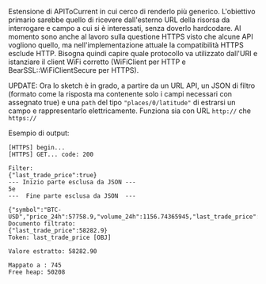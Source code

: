 Estensione di APIToCurrent in cui cerco di renderlo più generico. L'obiettivo primario sarebbe quello di ricevere dall'esterno URL della risorsa da interrogare e campo a cui si è interessati, senza doverlo hardcodare.
Al momento sono anche al lavoro sulla questione HTTPS visto che alcune API vogliono quello, ma nell'implementazione attuale la compatibilità HTTPS esclude HTTP. Bisogna quindi capire quale protocollo va utilizzato dall'URI e istanziare il client WiFi corretto (WiFiClient per HTTP e BearSSL::WiFiClientSecure per HTTPS).

UPDATE:
Ora lo sketch è in grado, a partire da un URL API, un JSON di filtro (formato come la risposta ma contenente solo i campi necessari con assegnato true) e una ``path`` del tipo ``"places/0/latitude"`` di estrarsi un campo e rappresentarlo elettricamente. Funziona sia con URL ``http://`` che ``https://``

Esempio di output:

    [HTTPS] begin...
    [HTTPS] GET... code: 200

    Filter:
    {"last_trade_price":true}
    --- Inizio parte esclusa da JSON ---
    5e
    ---  Fine parte esclusa da JSON  ---

    {"symbol":"BTC-USD","price_24h":57758.9,"volume_24h":1156.74365945,"last_trade_price":58282.9}
    Documento filtrato:
    {"last_trade_price":58282.9}
    Token: last_trade_price [OBJ]

    Valore estratto: 58282.90

    Mappato a : 745 
    Free heap: 50208
